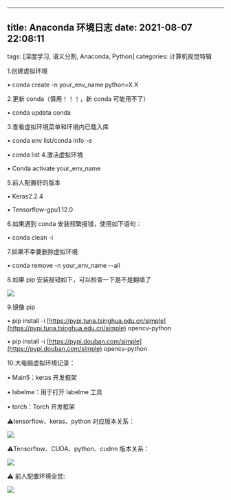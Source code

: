 ---

## title: Anaconda 环境日志 date: 2021-08-07 22:08:11

tags: [深度学习, 语义分割, Anaconda, Python]
categories: 计算机视觉特辑

1.创建虚拟环境

• conda create -n your_env_name python=X.X

2.更新 conda（慎用！！！，新 conda 可能用不了）

• conda updata conda

3.查看虚拟环境菜单和环境内已载入库

• conda env list/conda info -e

• conda list 4.激活虚拟环境

• Conda activate your_env_name

5.前人配置好的版本

• Keras2.2.4

• Tensorflow-gpu1.12.0

6.如果遇到 conda 安装频繁报错，使用如下语句：

• conda clean -i

7.如果不幸要删除虚拟环境

• conda remove -n your_env_name --all

8.如果 pip 安装报错如下，可以检查一下是不是翻墙了

![](Anaconda%E7%8E%AF%E5%A2%83%E6%97%A5%E5%BF%97/%E5%9B%BE1.png#alt=%E5%9B%BE1)

9.镜像 pip

• pip install -i [https://pypi.tuna.tsinghua.edu.cn/simple](https://pypi.tuna.tsinghua.edu.cn/simple) opencv-python

• pip install -i [https://pypi.douban.com/simple](https://pypi.douban.com/simple) opencv-python

10.大电脑虚拟环境记录：

• Main5：keras 开发框架

• labelme：用于打开 labelme 工具

• torch：Torch 开发框架

⚠️tensorflow、keras、python 对应版本关系：

![](Anaconda%E7%8E%AF%E5%A2%83%E6%97%A5%E5%BF%97/%E5%9B%BE2.png#alt=%E5%9B%BE2)

⚠️Tensorflow、CUDA、python、cudnn 版本关系：

![](Anaconda%E7%8E%AF%E5%A2%83%E6%97%A5%E5%BF%97/%E5%9B%BE3.png#alt=%E5%9B%BE3)

⚠️ 前人配置环境全赏:

![](Anaconda%E7%8E%AF%E5%A2%83%E6%97%A5%E5%BF%97/%E5%9B%BE4.jpg#alt=%E5%9B%BE4)
